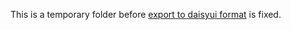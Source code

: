 This is a temporary folder before [export to daisyui format](https://github.com/DeXter-on-Radix/website/issues/11) is fixed.
